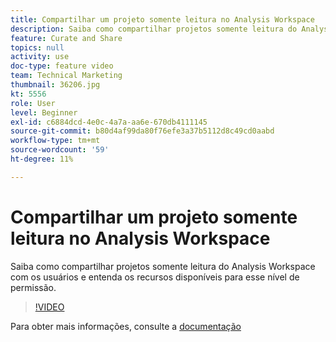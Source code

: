 ```yaml
---
title: Compartilhar um projeto somente leitura no Analysis Workspace
description: Saiba como compartilhar projetos somente leitura do Analysis Workspace com os usuários e entenda os recursos disponíveis para esse nível de permissão.
feature: Curate and Share
topics: null
activity: use
doc-type: feature video
team: Technical Marketing
thumbnail: 36206.jpg
kt: 5556
role: User
level: Beginner
exl-id: c6884dcd-4e0c-4a7a-aa6e-670db4111145
source-git-commit: b80d4af99da80f76efe3a37b5112d8c49cd0aabd
workflow-type: tm+mt
source-wordcount: '59'
ht-degree: 11%

---
```


# Compartilhar um projeto somente leitura no Analysis Workspace

Saiba como compartilhar projetos somente leitura do Analysis Workspace com os usuários e entenda os recursos disponíveis para esse nível de permissão.

>[!VIDEO](https://video.tv.adobe.com/v/36206/?quality=12&learn=on)

Para obter mais informações, consulte a [documentação](https://experienceleague.adobe.com/docs/analytics/analyze/analysis-workspace/curate-share/view-only-projects.html?lang=pt-BR)
